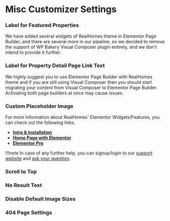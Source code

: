 # Misc Customizer Settings

### **Label for Featured Properties**

We have added several widgets of RealHomes theme in Elementor Page Builder, and there are several more in our pipeline, so we decided to remove the support of WP Bakery Visual Composer plugin entirely, and we don't intend to provide it further.

### **Label for Property Detail Page Link Text**

We highly suggest you to use Elementor Page Builder with RealHomes theme and if you are still using Visual Composer then you should start migrating your content from Visual Composer to Elementor Page Builder. Activating both page builders at once may cause issues.

### **Custom Placeholder Image**

For more information about RealHomes' Elementor Widgets/Features, you can check out the following links.

- **[Intro & Installation](/intro-and-installation-elementor/)**
- **[Home Page with Elementor](/home-page-setup-with-elementor/)**
- **[Elementor Pro](/elementor-pro/)**

!!!note
	In case of any further help, you can signup/login to our [support website](https://support.inspirythemes.com/login-register/) and [ask your question](https://support.inspirythemes.com/ask-question/).

### Scroll to Top

### No Result Text

### Disable Default Image Sizes

### 404 Page Settings
